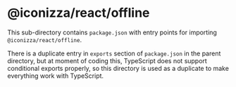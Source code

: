 # @iconizza/react/offline

This sub-directory contains `package.json` with entry points for importing `@iconizza/react/offline`.

There is a duplicate entry in `exports` section of `package.json` in the parent directory, but at moment of coding this, TypeScript does not support conditional exports properly, so this directory is used as a duplicate to make everything work with TypeScript.
